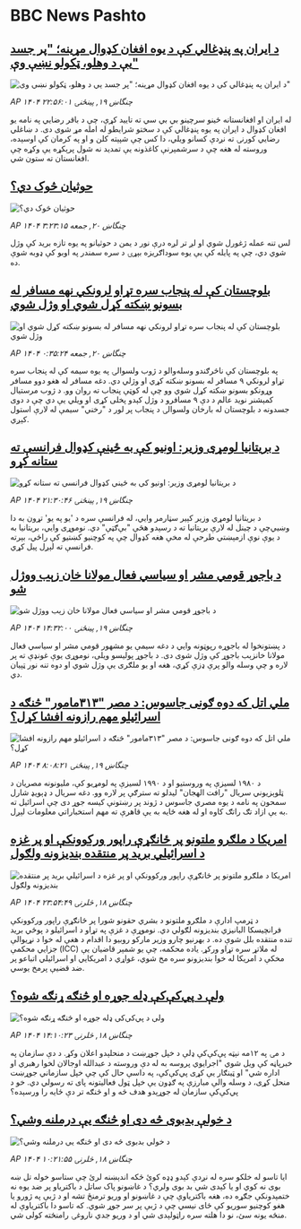 # BBC News Pashto## [د ایران په پنډغالي کې د یوه افغان کډوال مړینه؛ "پر جسد یې د وهلو، ټکولو نښې وې"](https://www.bbc.com/pashto/articles/cy0w3gnx0lwo?at_campaign=githubrss)![د ایران په پنډغالي کې د یوه افغان کډوال مړینه؛ "پر جسد یې د وهلو، ټکولو نښې وې"](https://ichef.bbci.co.uk/ace/ws/240/cpsprodpb/b21f/live/2703d7d0-5d9c-11f0-a644-0dca43fa2326.jpg)_AP ۱۴۰۴ چنگاښ ۱۹, پينځنۍ ۲۲:۵۶:۰۱_له ایران او افغانستانه ځینو سرچینو بي بي سي ته تایید کړې، چې د باقر رضايي په نامه یو افغان کډوال د ایران په یوه پنډغالي کې د سختو شرایطو له امله مړ شوی دی.
د ښاغلي رضايي کورنۍ ته نږدې کسانو ویلي، دا کس چې شپېته کلن و او په کرمان کې اوسېده، وروسته له هغه چې د سرشمېرنې کاغذونه یې تمدید نه شول پرېکړه یې وکړه چې افغانستان ته ستون شي.## [حوثیان څوک دي؟](https://www.bbc.com/pashto/articles/c0l4jn3213go?at_campaign=githubrss)![حوثیان څوک دي؟](https://ichef.bbci.co.uk/ace/ws/240/cpsprodpb/496e/live/5a900cd0-5e06-11f0-a40e-a1af2950b220.png)_AP ۱۴۰۴ چنگاښ ۲۰, جمعه ۳:۲۳:۱۵_لس تنه عمله ژغورل شوي او لږ تر لږه درې نور د یمن د حوثیانو په یوه تازه برید کې وژل شوي دي، چې په پایله کې یې یوه سوداګریزه بېړۍ د سره سمندر په اوبو کې ډوبه شوې ده.## [بلوچستان کې له پنجاب سره تړاو لرونکي نهه مسافر له بسونو ښکته کړل شوي او وژل شوي](https://www.bbc.com/pashto/articles/c7vrjzg5y3zo?at_campaign=githubrss)![بلوچستان کې له پنجاب سره تړاو لرونکي نهه مسافر له بسونو ښکته کړل شوي او وژل شوي](https://ichef.bbci.co.uk/ace/ws/240/cpsprodpb/3bfc/live/d65bff60-5de6-11f0-b5c5-012c5796682d.jpg)_AP ۱۴۰۴ چنگاښ ۲۰, جمعه ۰:۳۵:۲۴_په بلوچستان کې ناڅرګندو وسله‌والو د ژوب ولسوالۍ په یوه سیمه کې له پنجاب سره تړاو لرونکي ۹ مسافر له بسونو ښکته کړي او وژلي دي.
دغه مسافر له هغو دوو مسافر وړونکو بسونو ښکته کړل شوي وو چې له کوټې پنجاب ته روان وو.
د ژوب مرستیال کمېشنر نوید عالم د دې ۹ مسافرو د وژل کېدو پخلی کړی او ویلي یې دي چې د دوی جسدونه د بلوچستان له بارخان ولسوالۍ د پنجاب پر لور د "رخني" سیمې له لارې استول کېږي.## [د بریتانیا لومړی وزیر:‌ اونیو کې به ځینې کډوال فرانسې ته ستانه کړو](https://www.bbc.com/pashto/articles/c4ge2780r4go?at_campaign=githubrss)![د بریتانیا لومړی وزیر:‌ اونیو کې به ځینې کډوال فرانسې ته ستانه کړو](https://ichef.bbci.co.uk/ace/ws/240/cpsprodpb/3391/live/4e19a4c0-5e0b-11f0-960d-e9f1088a89fe.jpg)_AP ۱۴۰۴ چنگاښ ۱۹, پينځنۍ ۲۱:۳۰:۴۶_د بریتانیا لومړي‌ وزیر کېیر سټارمر وايي، له فرانسې سره د 'یو په یو' تړون به دا وښيي‌چې د چینل له لارې بریتانیا ته د رسېدو هڅې "بې‌ګټې" دي.‌ نوموړی وايي، بریتانیا به د یوې نوې ازمېښتي‌ طرحې له مخې هغه کډوال چې په کوچنیو کښتیو کې راځي، بېرته فرانسې ته لېږل پیل کړي.## [د باجوړ قومي مشر او سیاسي فعال مولانا خان زېب ووژل شو](https://www.bbc.com/pashto/articles/cy4nwy5n8jeo?at_campaign=githubrss)![د باجوړ قومي مشر او سیاسي فعال مولانا خان زېب ووژل شو](https://ichef.bbci.co.uk/ace/ws/240/cpsprodpb/810f/live/3f9743b0-5d9a-11f0-b5c5-012c5796682d.jpg)_AP ۱۴۰۴ چنگاښ ۱۹, پينځنۍ ۱۴:۳۲:۰۰_د پښتونخوا له باجوړه رپوټونه وايي د دغه سیمې یو مشهور قومي مشر او سیاسي فعال مولانا خانزېب باجوړ کې وژل شوی دی. د باجوړ پولیسو ویلی، نوموړی یوې غونډې ته پر لاره و چې وسله والو پرې ډزې کړي، هغه او یو ملګری یې وژل شوي او دوه تنه نور ټپیان دي.## [ملي اتل که دوه ګونی جاسوس: د مصر "۳۱۳مامور" څنګه د اسرائیلو مهم رازونه افشا کړل؟](https://www.bbc.com/pashto/articles/c4gerjjleldo?at_campaign=githubrss)![ملي اتل که دوه ګونی جاسوس: د مصر "۳۱۳مامور" څنګه د اسرائیلو مهم رازونه افشا کړل؟](https://ichef.bbci.co.uk/ace/ws/233/cpsprodpb/9471/live/638e0260-5cc1-11f0-a40e-a1af2950b220.png)_AP ۱۴۰۴ چنگاښ ۱۹, پينځنۍ ۸:۰۸:۲۱_د ۱۹۸۰ لسیزې په وروستیو او د ۱۹۹۰ لسیزې په لومړیو کې، ملیونونه مصریان د ټلوېزیوني سریال "رافت الهجان" لیدلو ته سترګې پر لاره وو.
 دغه سریال د ډېویډ شارل سمحون په نامه د یوه مصري جاسوس د ژوند پر رښتونې کیسه جوړ دی چې اسرائیل ته به یې ازاد تګ راتګ کاوه او له هغه ځایه به یې قاهرې ته مهم استخباراتي معلومات لېږل.## [امریکا د ملګرو ملتونو پر ځانګړې راپور ورکوونکې او پر غزه د اسرائیلي برید پر منتقده بندیزونه ولګول](https://www.bbc.com/pashto/articles/c78nvlvepy9o?at_campaign=githubrss)![امریکا د ملګرو ملتونو پر ځانګړې راپور ورکوونکې او پر غزه د اسرائیلي برید پر منتقده بندیزونه ولګول](https://ichef.bbci.co.uk/ace/ws/240/cpsprodpb/9b02/live/06a21eb0-5d20-11f0-a40e-a1af2950b220.jpg)_AP ۱۴۰۴ چنگاښ ۱۸, څلرنۍ ۲۳:۵۴:۴۹_د ټرمپ ادارې د ملګرو ملتونو د بشري حقونو شورا پر ځانګړې راپور ورکوونکې فرانچیسکا البانيزي بندیزونه لګولي دي. نوموړې د غزې په تړاو د اسرائیلو د پوځي برید تنده منتقده بلل شوې ده.
د بهرنیو چارو وزیر مارکو روبیو دا اقدام د هغې له خوا د نړیوالې جزایي محکمې (ICC) له ملاتړ سره تړاو ورکړ. یاده محکمه، چې یو شمېر قاضیان یې مخکې د امریکا له خوا بندیزونو سره مخ شوي، غواړي د امریکايي او اسرائیلي اتباعو پر ضد قضیې پرمخ یوسي.## [ولې د پي‌کې‌کې ډله جوړه او څنګه ړنګه شوه؟](https://www.bbc.com/pashto/articles/c3r97glz171o?at_campaign=githubrss)![ولې د پي‌کې‌کې ډله جوړه او څنګه ړنګه شوه؟](https://ichef.bbci.co.uk/ace/ws/240/cpsprodpb/f90c/live/027d41f0-5c14-11f0-b5c5-012c5796682d.png)_AP ۱۴۰۴ چنگاښ ۱۸, څلرنۍ ۱۴:۱۰:۲۳_د مۍ په ۱۲مه نېټه پې‌کې‌کې ډلې د خپل جوړښت د منحلېدو اعلان وکړ.
د دې سازمان په خبرپاڼه کې ویل شوي "اجرایوي پروسه به له دې وروسته د عبدالله اوجالان لخوا رهبري او اداره شي" او ټینګار یې کړی پي‌کې‌کې، په داسې حال کې چې خپل سازماني جوړښت منحل کړی، د وسله والې مبارزې په ګډون یې خپل ټول فعالیتونه پای ته رسولي دي.
خو د پي‌کې‌کې سازمان له جوړېدو هدف څه و او څنګه تر دې ځایه را ورسېده؟## [د خولې بدبوی څه دی او څنګه یې درملنه  وشي؟](https://www.bbc.com/pashto/articles/czdvgz55peeo?at_campaign=githubrss)![د خولې بدبوی څه دی او څنګه یې درملنه  وشي؟](https://ichef.bbci.co.uk/ace/ws/240/cpsprodpb/cb48/live/699d7f90-5bf5-11f0-a40e-a1af2950b220.png)_AP ۱۴۰۴ چنگاښ ۱۸, څلرنۍ ۱۰:۲۱:۵۵_ایا تاسو له خلکو سره له نږدې کېدو ډډه کوئ ځکه اندېښنه لرئ چې ستاسو خوله تل ښه بوی نه کوي او یا کېدی شي بد بوی ولري؟ 
د غاښونو پاک ساتل د باکتریاو پر ضد یوه نه ختمېدونکې جګړه ده، هغه باکتریاوې چې د غاښونو او وریو ترمنځ تشه او د ژبې په ژورو یا هغو کوچنیو سوریو کې ځای نیسي چې د ژبې پر سر جوړ شوي. که تاسو دا باکتریاوې له منځه یونه سئ، نو دا هلته سره راټولېدی شي او د وریو جدي ناروغۍ رامنځته کولی شي.